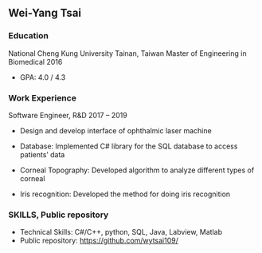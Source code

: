 
## Wei-Yang Tsai

### Education

National Cheng Kung University	Tainan, Taiwan
Master of Engineering in Biomedical 2016
*	GPA: 4.0 / 4.3 


### Work Experience

Software Engineer, R&D	2017 – 2019
* Design and develop interface of ophthalmic laser machine

* Database: Implemented C# library for the SQL database to access patients’ data
* Corneal Topography: Developed algorithm to analyze different types of corneal
* Iris recognition: Developed the method for doing iris recognition


### SKILLS, Public repository

* Technical Skills: C#/C++, python, SQL, Java, Labview, Matlab
* Public repository: https://github.com/wytsai109/


